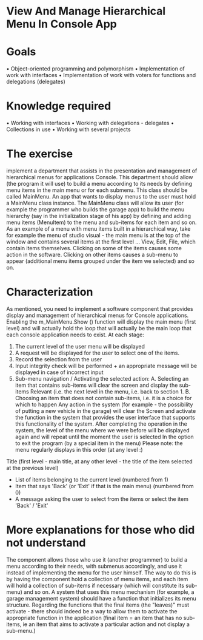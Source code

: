 # View And Manage Hierarchical Menu In Console App

# Goals
• Object-oriented programming and polymorphism
• Implementation of work with interfaces
• Implementation of work with voters for functions and delegations (delegates)

# Knowledge required
• Working with interfaces
• Working with delegations - delegates
• Collections in use
• Working with several projects

# The exercise
implement a department that assists in the presentation and management of hierarchical menus for applications Console.
This department should allow (the program it will use) to build a menu according to its needs by defining menu items in the main menu or for each submenu.
This class should be called MainMenu.
An app that wants to display menus to the user must hold a MainMenu class instance.
The MainMenu class will allow its user (for example the programmer who builds the garage app) to build the menu hierarchy (say in the initialization stage of his app) by defining and adding menu items (MenuItem) to the menu and sub-items for each item and so on.
As an example of a menu with menu items built in a hierarchical way, take for example the menu of studio visual - the main menu is at the top of the window and contains several items at the first level ... View, Edit, File, which contain items themselves. Clicking on some of the items causes some action in the software. Clicking on other items causes a sub-menu to appear (additional menu items grouped under the item we selected) and so on.

# Characterization
As mentioned, you need to implement a software component that provides display and management of hierarchical menus for Console applications.
Enabling the m_MainMenu.Show () function will display the main menu (first level) and will actually hold the loop that will actually be the main loop that each console application needs to exist.
At each stage:
1. The current level of the user menu will be displayed
2. A request will be displayed for the user to select one of the items.
3. Record the selection from the user
4. Input integrity check will be performed + an appropriate message will be displayed in case of incorrect input
5. Sub-menu navigation / Activating the selected action:
A. Selecting an item that contains sub-items will clear the screen and display the sub-items Relevant (i.e. the next level in the menu, i.e. back to section 1.
B. Choosing an item that does not contain sub-items, i.e. it is a choice for which to happen Any action in the system (for example - the possibility of putting a new vehicle in the garage) will clear the
Screen and activate the function in the system that provides the user interface that supports this functionality of the system. After completing the operation in the system, the level of the menu where we were before will be displayed again and will repeat until the moment the user is selected In the option to exit the program (by a special item in the menu)
Please note: the menu regularly displays in this order (at any level :)

Title (first level - main title, at any other level - the title of the item selected at the previous level)
- List of items belonging to the current level (numbered from 1)
- Item that says 'Back' (or 'Exit' if that is the main menu) (numbered from 0)
- A message asking the user to select from the items or select the item 'Back' / 'Exit'

# More explanations for those who did not understand
The component allows those who use it (another programmer) to build a menu according to their needs, with submenus accordingly, and use it instead of implementing the menu for the user himself.
The way to do this is by having the component hold a collection of menu items, and each item will hold a collection of sub-items if necessary (which will constitute its sub-menu) and so on.
A system that uses this menu mechanism (for example, a garage management system) should have a function that initializes its menu structure.
Regarding the functions that the final items (the "leaves)" must activate - there should indeed be a way to allow them to activate the appropriate function in the application (final item = an item that has no sub-items, ie an item that aims to activate a particular action and not display a sub-menu.)
